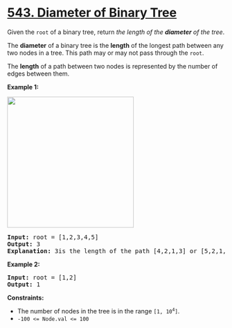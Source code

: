# [543. Diameter of Binary Tree](https://leetcode.com/problems/diameter-of-binary-tree/)

<div><p>Given the <code>root</code> of a binary tree, return <em>the length of the <strong>diameter</strong> of the tree</em>.</p>

<p>The <strong>diameter</strong> of a binary tree is the <strong>length</strong> of the longest path between any two nodes in a tree. This path may or may not pass through the <code>root</code>.</p>

<p>The <strong>length</strong> of a path between two nodes is represented by the number of edges between them.</p>

<p><strong>Example 1:</strong></p>
<img alt="" src="https://assets.leetcode.com/uploads/2021/03/06/diamtree.jpg" style="width: 292px; height: 302px;">
<pre><strong>Input:</strong> root = [1,2,3,4,5]
<strong>Output:</strong> 3
<strong>Explanation:</strong> 3is the length of the path [4,2,1,3] or [5,2,1,3].
</pre>

<p><strong>Example 2:</strong></p>

<pre><strong>Input:</strong> root = [1,2]
<strong>Output:</strong> 1
</pre>

<p><strong>Constraints:</strong></p>

<ul>
	<li>The number of nodes in the tree is in the range <code>[1, 10<sup>4</sup>]</code>.</li>
	<li><code>-100 &lt;= Node.val &lt;= 100</code></li>
</ul>
</div>